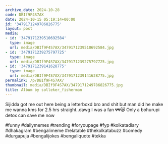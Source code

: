 ```yaml
---
archive_date: 2024-10-28
code: DBIf9F4S7AX
date: 2024-10-15 05:19:14+00:00
id: '3479171249786826775'
layout: post
media:
- id: '3479171239510692584'
  type: image
  url: media/DBIf9F4S7AX/3479171239510692584.jpg
- id: '3479171239275797725'
  type: image
  url: media/DBIf9F4S7AX/3479171239275797725.jpg
- id: '3479171239141628775'
  type: image
  url: media/DBIf9F4S7AX/3479171239141628775.jpg
permalink: /p/DBIf9F4S7AX/
thumbnail: media/DBIf9F4S7AX/3479171249786826775.jpg
title: Album by solleker_fisherman
---
```


Sijidda got me out here being a letterboxd bro and shit but man did he make me wanna kms for 2.5 hrs straight..dawg I was a fan 💔💔😿 Only a bohurupi detox can save me now   
  
#funny #dailymemes #trending #foryoupage #fyp  #kolkatadiary #dhakagram #bengalimeme #relatable #thekolkatabuzz #comedy #durgapuja #bengalijokes #bengaliquote #tekka